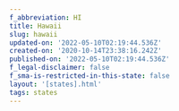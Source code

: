 ```yaml
---
f_abbreviation: HI
title: Hawaii
slug: hawaii
updated-on: '2022-05-10T02:19:44.536Z'
created-on: '2020-10-14T23:38:16.242Z'
published-on: '2022-05-10T02:19:44.536Z'
f_legal-disclaimer: false
f_sma-is-restricted-in-this-state: false
layout: '[states].html'
tags: states
---
```



